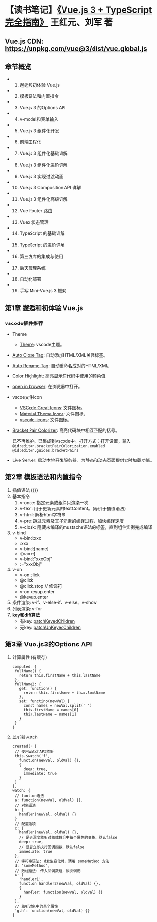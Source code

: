 # 【读书笔记】[《Vue.js 3 + TypeScript 完全指南》](https://book.douban.com/subject/36560742/) 王红元、刘军 著

## Vue.js CDN: https://unpkg.com/vue@3/dist/vue.global.js

## 章节概览

- 1. 邂逅和初体验 Vue.js
- 2. 模板语法和内置指令
- 3. Vue.js 3 的Options API
- 4. v-model和表单输入
- 5. Vue.js 3 组件化开发
- 6. 前端工程化
- 7. Vue.js 3 组件化基础详解
- 8. Vue.js 3 组件化进阶详解
- 9. Vue.js 3 实现过渡动画
- 10. Vue.js 3 Composition API 详解
- 11. Vue.js 3 组件化高级详解
- 12. Vue Router 路由
- 13. Vuex 状态管理
- 14. TypeScript 的基础详解
- 15. TypeScript 的进阶详解
- 16. 第三方库的集成与使用
- 17. 后天管理系统
- 18. 自动化部署
- 19. 手写 Mini-Vue.js 3 框架

## 第1章 邂逅和初体验 Vue.js

### vscode插件推荐

- Theme
  - [Theme](https://marketplace.visualstudio.com/items?itemName=tal7aouy.theme): vscode主题。
- [Auto Close Tag](https://marketplace.visualstudio.com/items?itemName=formulahendry.auto-close-tag): 自动添加HTML/XML关闭标签。
- [Auto Rename Tag](https://marketplace.visualstudio.com/items?itemName=formulahendry.auto-rename-tag): 自动重命名成对的HTML/XMl。
- [Color Highlight](https://marketplace.visualstudio.com/items?itemName=naumovs.color-highlight): 高亮显示在代码中使用的颜色值
- [open in browser](https://marketplace.visualstudio.com/items?itemName=techer.open-in-browser): 在浏览器中打开。
- vscoe文件icon

  - [VSCode Great Icons](https://marketplace.visualstudio.com/items?itemName=emmanuelbeziat.vscode-great-icons): 文件图标。
  - [Material Theme Icons](https://marketplace.visualstudio.com/items?itemName=Equinusocio.vsc-material-theme-icons): 文件图标。
  - [vscode-icons](https://marketplace.visualstudio.com/items?itemName=vscode-icons-team.vscode-icons): 文件图标。

- [Bracket Pair Colorizer](https://marketplace.visualstudio.com/items?itemName=CoenraadS.bracket-pair-colorizer-2): 高亮代码块中相互匹配的括号。

  已不再维护。已集成到vscode中。打开方式：打开设置，输入 `@id:editor.bracketPairColorization.enabled @id:editor.guides.bracketPairs`

- [Live Server](https://marketplace.visualstudio.com/items?itemName=ritwickdey.LiveServer): 启动本地开发服务器，为静态和动态页面提供实时加载功能。

## 第2章 模板语法和内置指令

1. 插值语法 {{}}
2. 基本指令
   1. v-once: 指定元素或组件只渲染一次
   2. v-text: 用于更新元素的textContent。(等价于插值语法)
   3. v-html: 解析html字符串
   4. v-pre: 跳过元素及其子元素的编译过程，加快编译速度
   5. v-cloak: 隐藏未编译的mustache语法的标签，直到组件实例完成编译
3. v-bind
   - v-bind:xxx
   - :xxx
   - v-bind:[name]
   - :[name]
   - v-bind:"xxxObj"
   - :="xxxObj"
4. v-on
   - v-on:click
   - @click
   - @click.stop // 修饰符
   - v-on:keyup.enter
   - @keyup.enter
5. 条件渲染: v-if、v-else-if、v-else、v-show
6. 列表渲染: v-for
7. **key和diff算法**
   - 有key: [patchKeyedChildren](https://github.com/vuejs/core/blob/main/packages/runtime-core/src/renderer.ts)
   - 无key: [patchUnKeyedChildren](https://github.com/vuejs/core/blob/main/packages/runtime-core/src/renderer.ts)

## 第3章 Vue.js3的Options API

1. 计算属性 (有缓存)
   ```
   computed: {
    fullName() {
      return this.firstName + this.lastName
    },
    fullName2: {
      get: function() {
        return this.firstName + this.lastName
      },
      set: functino(newVal) {
        const names = newVal.split(' ')
        this.firstName = names[0]
        this.lastName = names[1]
      }
    }
   }
   ```
2. 监听器watch

   ```
   created() {
    // 使用watchAPI监听
    this.$watch('f',
      function(newVal, oldVal) {},
      {
        deep: true,
        immediate: true
      }
    )
   },
   watch: {
    // funtion语法
    a: function(newVal, oldVal) {},
    // 对象语法
    b: {
      handler(newVal, oldVal) {}
    }
    // 配置选项
    c: {
      handler(newVal, oldVal) {},
      // 是否深度监听对象或数组中每个属性的变换，默认false
      deep: true,
      // 是否立即执行回调函数，默认false
      immediate: true
    },
    // 字符串语法: d发生变化时，调用 someMethod 方法
    d: 'someMethod',
    // 数组语法: 传入回调数组，依次调用
    e: [
      'handler1',
      function handler2(newVal, oldVal) {},
      {
        handler: function(newVal, oldVal) {}
      }
    ],
    // 监听对象中的某个属性
    'g.h': function(newVal, oldVal) {}
   }
   ```
